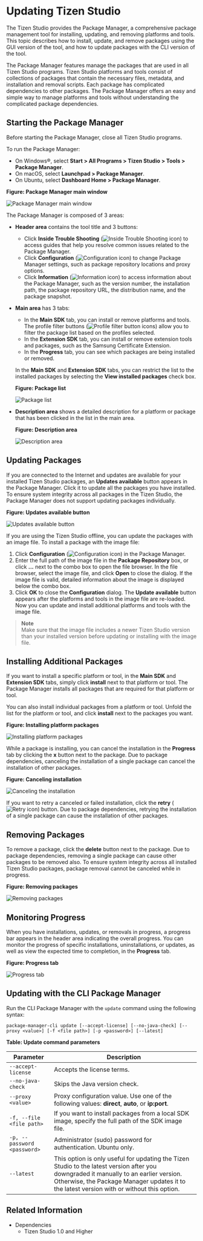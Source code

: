 # Updating Tizen Studio

The Tizen Studio provides the Package Manager, a comprehensive package management tool for installing, updating, and removing platforms and tools. This topic describes how to install, update, and remove packages using the GUI version of the tool, and how to update packages with the CLI version of the tool.

The Package Manager features manage the packages that are used in all Tizen Studio programs. Tizen Studio platforms and tools consist of collections of packages that contain the necessary files, metadata, and installation and removal scripts. Each package has complicated dependencies to other packages. The Package Manager offers an easy and simple way to manage platforms and tools without understanding the complicated package dependencies.

## Starting the Package Manager

Before starting the Package Manager, close all Tizen Studio programs.

To run the Package Manager:

- On Windows®, select **Start > All Programs > Tizen Studio > Tools > Package Manager**.
- On macOS, select **Launchpad > Package Manager**.
- On Ubuntu, select **Dashboard Home > Package Manager**.

**Figure: Package Manager main window**

![Package Manager main window](./media/updating_sdk_main.png)

The Package Manager is composed of 3 areas:

- **Header area** contains the tool title and 3 buttons:

  - Click **Inside Trouble Shooting** (![Inside Trouble Shooting icon](./media/updating_sdk_icon_troubleshoot.png)) to access guides that help you resolve common issues related to the Package Manager.
  - Click **Configuration** (![Configuration icon](./media/updating_sdk_icon_config.png)) to change Package Manager settings, such as package repository locations and proxy options.
  - Click **Information** (![Information icon](./media/updating_sdk_icon_info.png)) to access information about the Package Manager, such as the version number, the installation path, the package repository URL, the distribution name, and the package snapshot.

- **Main area** has 3 tabs:

  - In the **Main SDK** tab, you can install or remove platforms and tools. The profile filter buttons (![Profile filter button icons](./media/updating_sdk_icon_filter.png)) allow you to filter the package list based on the profiles selected.
  - In the **Extension SDK** tab, you can install or remove extension tools and packages, such as the Samsung Certificate Extension.
  - In the **Progress** tab, you can see which packages are being installed or removed.

  In the **Main SDK** and **Extension SDK** tabs, you can restrict the list to the installed packages by selecting the **View installed packages** check box.

  **Figure: Package list**

  ![Package list](./media/updating_sdk_main_area.png)

- **Description area** shows a detailed description for a platform or package that has been clicked in the list in the main area.

  **Figure: Description area**

  ![Description area](./media/updating_sdk_description.png)

## Updating Packages

If you are connected to the Internet and updates are available for your installed Tizen Studio packages, an **Updates available** button appears in the Package Manager. Click it to update all the packages you have installed. To ensure system integrity across all packages in the Tizen Studio, the Package Manager does not support updating packages individually.

**Figure: Updates available button**

![Updates available button](./media/updating_sdk_updates.png)

If you are using the Tizen Studio offline, you can update the packages with an image file. To install a package with the image file:

1. Click **Configuration** (![Configuration icon](./media/updating_sdk_icon_config.png)) in the Package Manager.
2. Enter the full path of the image file in the **Package Repository** box, or click **...** next to the combo box to open the file browser. In the file browser, select the image file, and click **Open** to close the dialog. If the image file is valid, detailed information about the image is displayed below the combo box.
3. Click **OK** to close the **Configuration** dialog. The **Update available** button appears after the platforms and tools in the image file are re-loaded. Now you can update and install additional platforms and tools with the image file.

> **Note**  
> Make sure that the image file includes a newer Tizen Studio version than your installed version before updating or installing with the image file.

## Installing Additional Packages

If you want to install a specific platform or tool, in the **Main SDK** and **Extension SDK** tabs, simply click **install** next to that platform or tool. The Package Manager installs all packages that are required for that platform or tool.

You can also install individual packages from a platform or tool. Unfold the list for the platform or tool, and click **install** next to the packages you want.

**Figure: Installing platform packages**

![Installing platform packages](./media/updating_sdk_install_platform.png)

While a package is installing, you can cancel the installation in the **Progress** tab by clicking the **x** button next to the package. Due to package dependencies, canceling the installation of a single package can cancel the installation of other packages.

**Figure: Canceling installation**

![Canceling the installation](./media/updating_sdk_install_cancel.png)

If you want to retry a canceled or failed installation, click the **retry** (![Retry icon](./media/updating_sdk_icon_retry.png)) button. Due to package dependencies, retrying the installation of a single package can cause the installation of other packages.

## Removing Packages

To remove a package, click the **delete** button next to the package. Due to package dependencies, removing a single package can cause other packages to be removed also. To ensure system integrity across all installed Tizen Studio packages, package removal cannot be canceled while in progress.

**Figure: Removing packages**

![Removing packages](./media/updating_sdk_install_remove.png)

## Monitoring Progress

When you have installations, updates, or removals in progress, a progress bar appears in the header area indicating the overall progress. You can monitor the progress of specific installations, uninstallations, or updates, as well as view the expected time to completion, in the **Progress** tab.

**Figure: Progress tab**

![Progress tab](./media/updating_sdk_progress.png)

## Updating with the CLI Package Manager

Run the CLI Package Manager with the `update` command using the following syntax:

```
package-manager-cli update [--accept-license] [--no-java-check] [--proxy <value>] [-f <file path>] [-p <password>] [--latest]
```

**Table: Update command parameters**

| Parameter                   | Description                              |
| --------------------------- | ---------------------------------------- |
| `--accept-license`          | Accepts the license terms.               |
| `--no-java-check`           | Skips the Java version check.            |
| `--proxy <value>`           | Proxy configuration value. Use one of the following values: **direct**, **auto**, or **ip:port**. |
| `-f, --file <file path>`    | If you want to install packages from a local SDK image, specify the full path of the SDK image file. |
| `-p, --password <password>` | Administrator (sudo) password for authentication. Ubuntu only. |
| `--latest`                  | This option is only useful for updating the Tizen Studio to the latest version after you downgraded it manually to an earlier version. Otherwise, the Package Manager updates it to the latest version with or without this option. |

## Related Information
* Dependencies
  - Tizen Studio 1.0 and Higher

